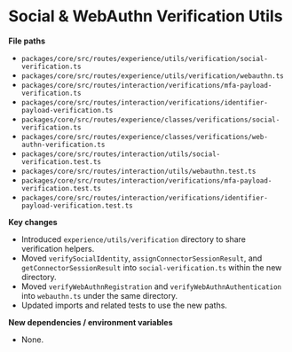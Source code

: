 # Social & WebAuthn Verification Utils

**File paths**
- `packages/core/src/routes/experience/utils/verification/social-verification.ts`
- `packages/core/src/routes/experience/utils/verification/webauthn.ts`
- `packages/core/src/routes/interaction/verifications/mfa-payload-verification.ts`
- `packages/core/src/routes/interaction/verifications/identifier-payload-verification.ts`
- `packages/core/src/routes/experience/classes/verifications/social-verification.ts`
- `packages/core/src/routes/experience/classes/verifications/web-authn-verification.ts`
- `packages/core/src/routes/interaction/utils/social-verification.test.ts`
- `packages/core/src/routes/interaction/utils/webauthn.test.ts`
- `packages/core/src/routes/interaction/verifications/mfa-payload-verification.test.ts`
- `packages/core/src/routes/interaction/verifications/identifier-payload-verification.test.ts`

**Key changes**
- Introduced `experience/utils/verification` directory to share verification helpers.
- Moved `verifySocialIdentity`, `assignConnectorSessionResult`, and
  `getConnectorSessionResult` into `social-verification.ts` within the new directory.
- Moved `verifyWebAuthnRegistration` and `verifyWebAuthnAuthentication` into
  `webauthn.ts` under the same directory.
- Updated imports and related tests to use the new paths.

**New dependencies / environment variables**
- None.
